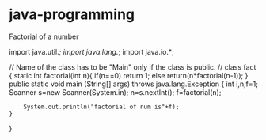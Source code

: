 # java-programming
Factorial of a number

import java.util.*;
import java.lang.*;
import java.io.*;

// Name of the class has to be "Main" only if the class is public. //
class fact
{
	static int factorial(int n){
		if(n==0)
		return 1;
		else
return(n*factorial(n-1));
}
	public static void main (String[] args) throws java.lang.Exception
	{
		int i,n,f=1;
		Scanner s=new Scanner(System.in);
		n=s.nextInt();
		f=factorial(n);
		
		System.out.println("factorial of num is"+f);
	}

}

